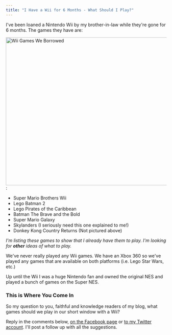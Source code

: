 ```yaml
---
title: "I Have a Wii for 6 Months - What Should I Play?"
---
```

<p>I've been loaned a Nintendo Wii by my brother-in-law while they're gone for 6 months. The games they have are:</p>
<p><a href="http://www.minivanmegafun.ca/wp35/wp-content/uploads/2012/12/Wii-Games-We-Borrowed.jpg"><img src="http://www.minivanmegafun.ca/wp35/wp-content/uploads/2012/12/Wii-Games-We-Borrowed-620x463.jpg" alt="Wii Games We Borrowed" width="620" height="463" class="aligncenter size-large wp-image-438" /></a>:</p>
<ul>
<li>Super Mario Brothers Wii</li>
<li>Lego Batman 2</li>
<li>Lego Pirates of the Caribbean</li>
<li>Batman The Brave and the Bold</li>
<li>Super Mario Galaxy</li>
<li>Skylanders (I seriously need this one explained to me!)</li>
<li>Donkey Kong Country Returns (Not pictured above)</li>
</ul>
<p><em>I'm listing these games to show that I already have them to play. I'm looking for <strong>other</strong> ideas of what to play.</em></p>
<p>We've never really played any Wii games. We have an Xbox 360 so we've played any games that are available on both platforms (i.e. Lego Star Wars, etc.)</p>
<p>Up until the Wii I was a huge Nintendo fan and owned the original NES and played a bunch of games on the Super NES.</p>
<h3>This is Where You Come In</h3>
<p>So my question to you, faithful and knowledge readers of my blog, what games should we play in our short window with a Wii?</p>
<p>Reply in the comments below, <a href="https://www.facebook.com/permalink.php?story_fbid=479132605458112&amp;id=366519010099846">on the Facebook page</a> or <a href="http://www.twitter.com/ichris">to my Twitter account</a>. I'll post a follow up with all the suggestions.</p>
